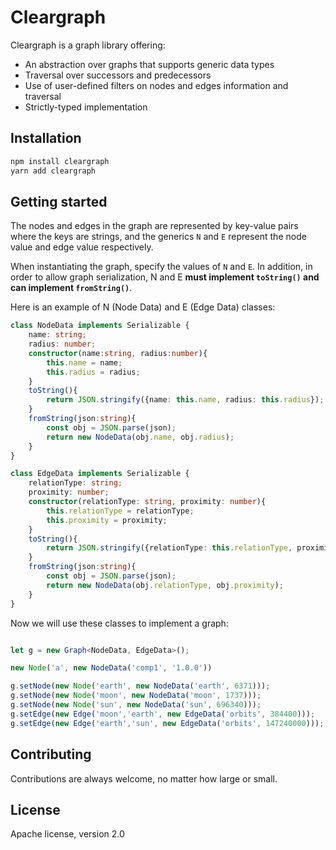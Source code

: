 # Cleargraph

Cleargraph is a graph library offering:
 * An abstraction over graphs that supports generic data types
 * Traversal over successors and predecessors
 * Use of user-defined filters on nodes and edges information and traversal
 * Strictly-typed implementation
 
## Installation

```sh
npm install cleargraph
yarn add cleargraph
```

## Getting started

The nodes and edges in the graph are represented by key-value pairs where the keys are strings, 
and the generics `N` and `E` represent the node value and edge value respectively.

When instantiating the graph, specify the values of `N` and `E`.
In addition, in order to allow graph serialization, N and E **must implement `toString()` and can implement `fromString()`**.

Here is an example of N (Node Data) and E (Edge Data) classes:

```typescript
class NodeData implements Serializable {
    name: string;
    radius: number;
    constructor(name:string, radius:number){
        this.name = name;
        this.radius = radius;
    }
    toString(){
        return JSON.stringify({name: this.name, radius: this.radius});
    }
    fromString(json:string){
        const obj = JSON.parse(json);
        return new NodeData(obj.name, obj.radius);
    }
}

class EdgeData implements Serializable {
    relationType: string;
    proximity: number;
    constructor(relationType: string, proximity: number){
        this.relationType = relationType;
        this.proximity = proximity;
    }
    toString(){
        return JSON.stringify({relationType: this.relationType, proximity: this.proximity});
    }
    fromString(json:string){
        const obj = JSON.parse(json);
        return new NodeData(obj.relationType, obj.proximity);
    }
}
```

Now we will use these classes to implement a graph:

```typescript

let g = new Graph<NodeData, EdgeData>();

new Node('a', new NodeData('comp1', '1.0.0'))

g.setNode(new Node('earth', new NodeData('earth', 6371)));
g.setNode(new Node('moon', new NodeData('moon', 1737)));
g.setNode(new Node('sun', new NodeData('sun', 696340)));
g.setEdge(new Edge('moon','earth', new EdgeData('orbits', 384400)));
g.setEdge(new Edge('earth','sun', new EdgeData('orbits', 147240000)));
```

## Contributing

Contributions are always welcome, no matter how large or small.

## License

Apache license, version 2.0
